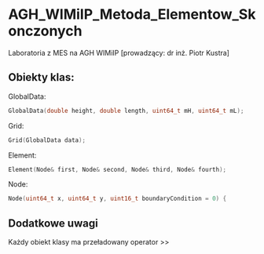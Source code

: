 # AGH_WIMiIP_Metoda_Elementow_Skonczonych
Laboratoria z MES na AGH WIMiIP [prowadzący: dr inż. Piotr Kustra]

## Obiekty klas:

GlobalData:
```cpp
GlobalData(double height, double length, uint64_t mH, uint64_t mL);
```

Grid:
```cpp
Grid(GlobalData data);
```

Element:
```cpp
Element(Node& first, Node& second, Node& third, Node& fourth);
```
Node:
```cpp
Node(uint64_t x, uint64_t y, uint16_t boundaryCondition = 0) {
```

## Dodatkowe uwagi
Każdy obiekt klasy ma przeładowany operator >>
